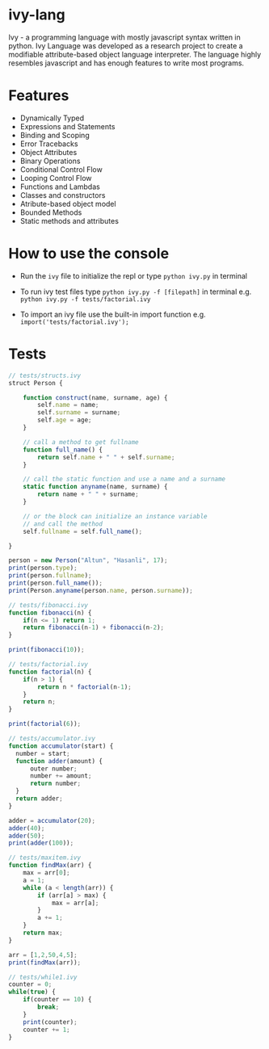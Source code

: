 # ivy-lang
Ivy - a programming language with mostly javascript syntax written in python. Ivy Language was developed as a research project to create a modifiable attribute-based object language interpreter. The language highly resembles javascript and has enough features to write most programs.

# Features
* Dynamically Typed
* Expressions and Statements
* Binding and Scoping
* Error Tracebacks
* Object Attributes
* Binary Operations
* Conditional Control Flow
* Looping Control Flow
* Functions and Lambdas
* Classes and constructors
* Atribute-based object model
* Bounded Methods
* Static methods and attributes

# How to use the console
* Run the `ivy` file to initialize the repl or type `python ivy.py` in terminal

* To run ivy test files type `python ivy.py -f [filepath]` in terminal
e.g. `python ivy.py -f tests/factorial.ivy`
* To import an ivy file use the built-in import function e.g. `import('tests/factorial.ivy');`

# Tests
```js
// tests/structs.ivy
struct Person {

    function construct(name, surname, age) {
        self.name = name;
        self.surname = surname;
        self.age = age;
    }

    // call a method to get fullname
    function full_name() {
        return self.name + " " + self.surname;
    }

    // call the static function and use a name and a surname
    static function anyname(name, surname) {
        return name + " " + surname;
    }

    // or the block can initialize an instance variable
    // and call the method
    self.fullname = self.full_name();

}

person = new Person("Altun", "Hasanli", 17);
print(person.type);
print(person.fullname);
print(person.full_name());
print(Person.anyname(person.name, person.surname));
```
```js
// tests/fibonacci.ivy
function fibonacci(n) {
    if(n <= 1) return 1;
    return fibonacci(n-1) + fibonacci(n-2);
}

print(fibonacci(10));
```
```js
// tests/factorial.ivy
function factorial(n) {
    if(n > 1) {
        return n * factorial(n-1);
    }
    return n;
}

print(factorial(6));
```
```js
// tests/accumulator.ivy
function accumulator(start) {
  number = start;
  function adder(amount) {
      outer number;
      number += amount;
      return number;
  }
  return adder;
}

adder = accumulator(20);
adder(40);
adder(50);
print(adder(100));
```
```js
// tests/maxitem.ivy
function findMax(arr) {
    max = arr[0];
    a = 1;
    while (a < length(arr)) {
        if (arr[a] > max) {
            max = arr[a];
        }
        a += 1;
    }
    return max;
}

arr = [1,2,50,4,5];
print(findMax(arr));
```
```js
// tests/while1.ivy
counter = 0;
while(true) {
    if(counter == 10) {
        break;
    }
    print(counter);
    counter += 1;
}
```
